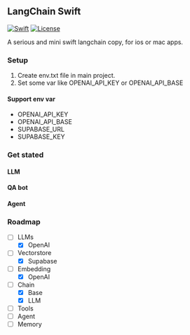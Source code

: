 ## LangChain Swift

[![Swift](https://github.com/buhe/langchain-swift/actions/workflows/swift.yml/badge.svg)](https://github.com/buhe/langchain-swift/actions/workflows/swift.yml) [![License](https://img.shields.io/badge/License-Apache%202.0-blue.svg)](https://opensource.org/licenses/Apache-2.0)

A serious and mini swift langchain copy, for ios or mac apps.


### Setup

1. Create env.txt file in main project.
2. Set some var like OPENAI_API_KEY or OPENAI_API_BASE

#### Support env var

- OPENAI_API_KEY
- OPENAI_API_BASE
- SUPABASE_URL
- SUPABASE_KEY

### Get stated

#### LLM

#### QA bot

#### Agent

### Roadmap
- [ ] LLMs
  - [x] OpenAI
- [ ] Vectorstore
  - [x] Supabase
- [ ] Embedding
  - [x] OpenAI
- [ ] Chain
  - [x] Base
  - [x] LLM
- [ ] Tools
- [ ] Agent
- [ ] Memory
